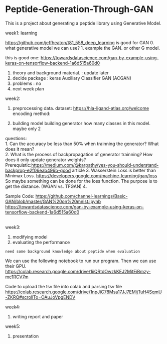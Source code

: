 # Peptide-Generation-Through-GAN
This is a project about generating a peptide library using Generative Model. 

  week1: learning
  
  https://github.com/jeffheaton/t81_558_deep_learning is good for GAN 
	0. what generative model we can use?
	1. example the GAN. or other G model.
	
  this is good one: https://towardsdatascience.com/gan-by-example-using-keras-on-tensorflow-backend-1a6d515a60d0
  <br>
  1. theory and background material. : update later<br>
  2. decide package : keras Auxiliary Classifier GAN (ACGAN) <br>
  3. problems : no
  3. next week plan 
  	
  
  week2: 
  
  1. preprocessing data.
  	dataset: https://hla-ligand-atlas.org/welcome 
  	encoding method: 
	
  2. building model 
  	building generator 
	how many classes in this model. maybe only 2
	
  questions:<br>
  	1. Can the accuracy be less than 50% when trainning the generator? What does it mean?<br>
	2. What is the process of backpropagation of generator trainning? How does it only update generator weights?<br>
		Prerequistic:https://medium.com/@karpathy/yes-you-should-understand-backprop-e2f06eab496b-good article
	3. Wasserstein Loss is better than Minimax Loss. https://developers.google.com/machine-learning/gan/loss <br>
		So maybe something can be done for the loss function. The purpose is to get the distance. (WGAN vs. TFGAN)
	4. 
	
	
  Sample Code:
  https://github.com/channel-learnings/Basic-GAN/blob/master/GAN%20on%20mnist.ipynb
  https://towardsdatascience.com/gan-by-example-using-keras-on-tensorflow-backend-1a6d515a60d0
  
  <br>
  week3:
  
 
  
  1. modifying model
  2. evaluating the performance
  	
  	need some background knowledge about peptide when evaluation
 We can use the following notebook to run our program. Then we can use their GPU.<br>
 https://colab.research.google.com/drive/1iiQRtdOwzkKEJ2MitEiBmzy-mc1RCV7m
 
 Code to upload the tsv file into colab and parsing tsv file
 https://colab.research.google.com/drive/1npJiC78Msa17JJ7EMijTuH4SqmU-ZKRQ#scrollTo=OAuJoVpgENDV
  
  week4:
  
  1. writing report and paper
  
  week5:
  
  1. presentation
  
